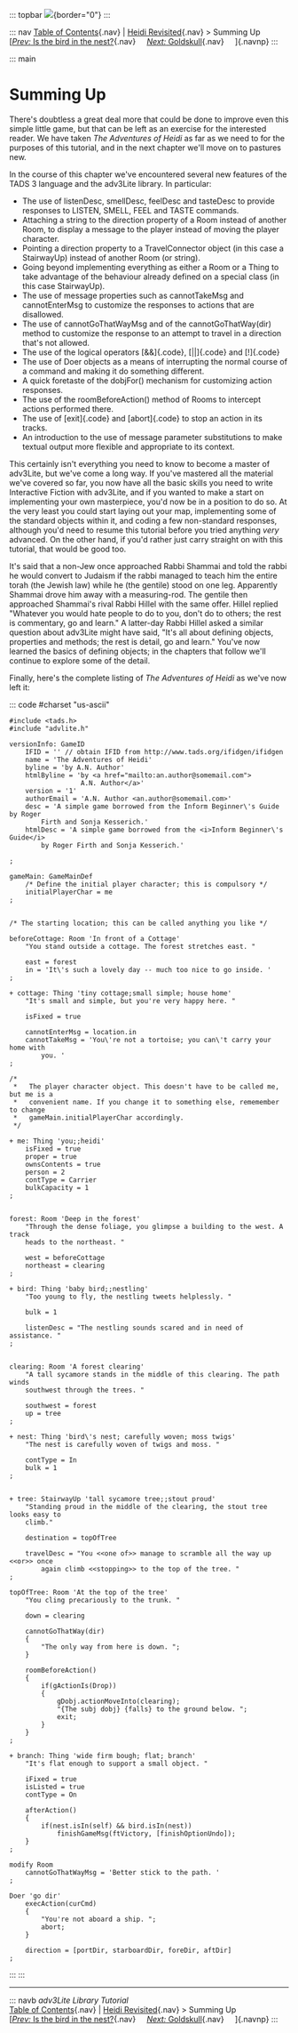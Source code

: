 ::: topbar
![](topbar.jpg){border="0"}
:::

::: nav
[Table of Contents](toc.htm){.nav} \| [Heidi
Revisited](revisit.htm){.nav} \> Summing Up\
[[*Prev:* Is the bird in the nest?](birdinnest.htm){.nav}     [*Next:*
Goldskull](goldskull.htm){.nav}     ]{.navnp}
:::

::: main
# Summing Up

There\'s doubtless a great deal more that could be done to improve even
this simple little game, but that can be left as an exercise for the
interested reader. We have taken *The Adventures of Heidi* as far as we
need to for the purposes of this tutorial, and in the next chapter
we\'ll move on to pastures new.

In the course of this chapter we\'ve encountered several new features of
the TADS 3 language and the adv3Lite library. In particular:

-   The use of listenDesc, smellDesc, feelDesc and tasteDesc to provide
    responses to LISTEN, SMELL, FEEL and TASTE commands.
-   Attaching a string to the direction property of a Room instead of
    another Room, to display a message to the player instead of moving
    the player character.
-   Pointing a direction property to a TravelConnector object (in this
    case a StairwayUp) instead of another Room (or string).
-   Going beyond implementing everything as either a Room or a Thing to
    take advantage of the behaviour already defined on a special class
    (in this case StairwayUp).
-   The use of message properties such as cannotTakeMsg and
    cannotEnterMsg to customize the responses to actions that are
    disallowed.
-   The use of cannotGoThatWayMsg and of the cannotGoThatWay(dir) method
    to customize the response to an attempt to travel in a direction
    that\'s not allowed.
-   The use of the logical operators [&&]{.code}, [\|\|]{.code} and
    [!]{.code}
-   The use of Doer objects as a means of interrupting the normal course
    of a command and making it do something different.
-   A quick foretaste of the dobjFor() mechanism for customizing action
    responses.
-   The use of the roomBeforeAction() method of Rooms to intercept
    actions performed there.
-   The use of [exit]{.code} and [abort]{.code} to stop an action in its
    tracks.
-   An introduction to the use of message parameter substitutions to
    make textual output more flexible and appropriate to its context.

This certainly isn\'t everything you need to know to become a master of
adv3Lite, but we\'ve come a long way. If you\'ve mastered all the
material we\'ve covered so far, you now have all the basic skills you
need to write Interactive Fiction with adv3Lite, and if you wanted to
make a start on implementing your own masterpiece, you\'d now be in a
position to do so. At the very least you could start laying out your
map, implementing some of the standard objects within it, and coding a
few non-standard responses, although you\'d need to resume this tutorial
before you tried anything *very* advanced. On the other hand, if you\'d
rather just carry straight on with this tutorial, that would be good
too.

It\'s said that a non-Jew once approached Rabbi Shammai and told the
rabbi he would convert to Judaism if the rabbi managed to teach him the
entire torah (the Jewish law) while he (the gentile) stood on one leg.
Apparently Shammai drove him away with a measuring-rod. The gentile then
approached Shammai\'s rival Rabbi Hillel with the same offer. Hillel
replied \"Whatever you would hate people to do to you, don\'t do to
others; the rest is commentary, go and learn.\" A latter-day Rabbi
Hillel asked a similar question about adv3Lite might have said, \"It\'s
all about defining objects, properties and methods; the rest is detail,
go and learn.\" You\'ve now learned the basics of defining objects; in
the chapters that follow we\'ll continue to explore some of the detail.

Finally, here\'s the complete listing of *The Adventures of Heidi* as
we\'ve now left it:

::: code
    #charset "us-ascii"

    #include <tads.h>
    #include "advlite.h"

    versionInfo: GameID
        IFID = '' // obtain IFID from http://www.tads.org/ifidgen/ifidgen
        name = 'The Adventures of Heidi'
        byline = 'by A.N. Author'
        htmlByline = 'by <a href="mailto:an.author@somemail.com">
                      A.N. Author</a>'
        version = '1'
        authorEmail = 'A.N. Author <an.author@somemail.com>'
        desc = 'A simple game borrowed from the Inform Beginner\'s Guide by Roger
            Firth and Sonja Kesserich.'
        htmlDesc = 'A simple game borrowed from the <i>Inform Beginner\'s Guide</i>
            by Roger Firth and Sonja Kesserich.'    
        
    ;

    gameMain: GameMainDef
        /* Define the initial player character; this is compulsory */
        initialPlayerChar = me
    ;


    /* The starting location; this can be called anything you like */

    beforeCottage: Room 'In front of a Cottage'
        "You stand outside a cottage. The forest stretches east. "
        
        east = forest
        in = 'It\'s such a lovely day -- much too nice to go inside. '
    ;

    + cottage: Thing 'tiny cottage;small simple; house home'
        "It's small and simple, but you're very happy here. "
        
        isFixed = true
        
        cannotEnterMsg = location.in
        cannotTakeMsg = 'You\'re not a tortoise; you can\'t carry your home with
            you. '
    ;

    /* 
     *   The player character object. This doesn't have to be called me, but me is a
     *   convenient name. If you change it to something else, rememember to change
     *   gameMain.initialPlayerChar accordingly.
     */

    + me: Thing 'you;;heidi'   
        isFixed = true    
        proper = true
        ownsContents = true
        person = 2   
        contType = Carrier    
        bulkCapacity = 1
    ;


    forest: Room 'Deep in the forest'
        "Through the dense foliage, you glimpse a building to the west. A track
        heads to the northeast. "
        
        west = beforeCottage
        northeast = clearing
    ;

    + bird: Thing 'baby bird;;nestling'
        "Too young to fly, the nestling tweets helplessly. "
           
        bulk = 1
        
        listenDesc = "The nestling sounds scared and in need of assistance. "
    ;


    clearing: Room 'A forest clearing'
        "A tall sycamore stands in the middle of this clearing. The path winds
        southwest through the trees. "
        
        southwest = forest
        up = tree
    ;

    + nest: Thing 'bird\'s nest; carefully woven; moss twigs'
        "The nest is carefully woven of twigs and moss. "
        
        contType = In   
        bulk = 1
    ;


    + tree: StairwayUp 'tall sycamore tree;;stout proud'     
        "Standing proud in the middle of the clearing, the stout tree looks easy to
        climb."
        
        destination = topOfTree
        
        travelDesc = "You <<one of>> manage to scramble all the way up <<or>> once 
            again climb <<stopping>> to the top of the tree. "
    ;

    topOfTree: Room 'At the top of the tree'
        "You cling precariously to the trunk. "
        
        down = clearing
        
        cannotGoThatWay(dir)
        {
            "The only way from here is down. ";
        }
        
        roomBeforeAction()
        {
            if(gActionIs(Drop))
            {
                gDobj.actionMoveInto(clearing);
                "{The subj dobj} {falls} to the ground below. ";
                exit;
            }
        }
    ;

    + branch: Thing 'wide firm bough; flat; branch'
        "It's flat enough to support a small object. "
        
        iFixed = true
        isListed = true
        contType = On
        
        afterAction()
        {
            if(nest.isIn(self) && bird.isIn(nest))
                finishGameMsg(ftVictory, [finishOptionUndo]);
        }
    ;

    modify Room
        cannotGoThatWayMsg = 'Better stick to the path. '
    ;

    Doer 'go dir'
        execAction(curCmd)
        {
            "You're not aboard a ship. ";
            abort;
        }
        
        direction = [portDir, starboardDir, foreDir, aftDir]
    ;
:::
:::

------------------------------------------------------------------------

::: navb
*adv3Lite Library Tutorial*\
[Table of Contents](toc.htm){.nav} \| [Heidi
Revisited](revisit.htm){.nav} \> Summing Up\
[[*Prev:* Is the bird in the nest?](birdinnest.htm){.nav}     [*Next:*
Goldskull](goldskull.htm){.nav}     ]{.navnp}
:::
